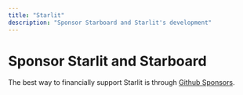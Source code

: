 ```yaml
---
title: "Starlit"
description: "Sponsor Starboard and Starlit's development"
---
```

<div class="m-4">
  <h1>Sponsor Starlit and Starboard</h1>
  <p class="lead">The best way to financially support Starlit is through <a href="https://github.com/gzuidhof/sponsors">Github Sponsors</a>.</p>
</div>
